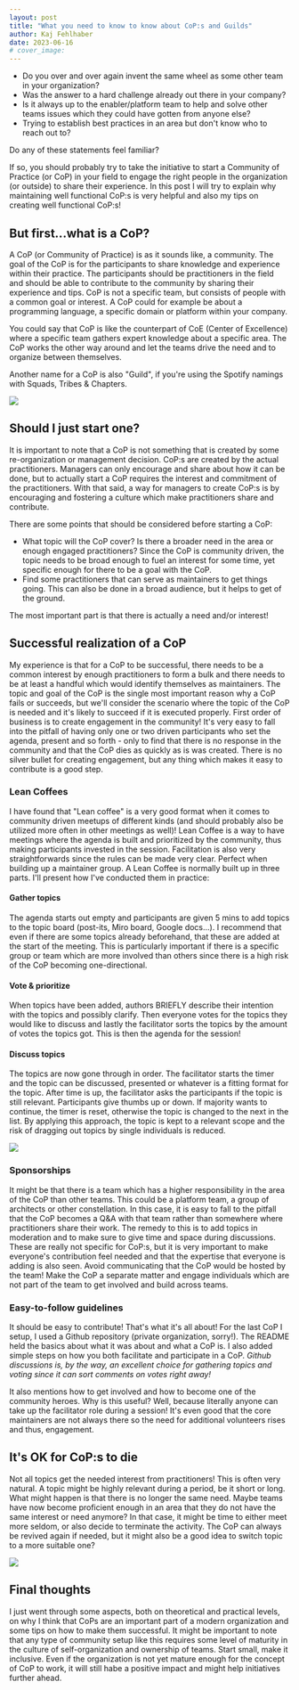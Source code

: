 ```yaml
---
layout: post
title: "What you need to know to know about CoP:s and Guilds"
author: Kaj Fehlhaber
date: 2023-06-16
# cover_image:
---
```


- Do you over and over again invent the same wheel as some other team in your organization?
- Was the answer to a hard challenge already out there in your company?
- Is it always up to the enabler/platform team to help and solve other teams issues which they could have gotten from anyone else?
- Trying to establish best practices in an area but don't know who to reach out to?

Do any of these statements feel familiar?

If so, you should probably try to take the initiative to start a Community of Practice (or CoP) in your field to engage the right people in the organization (or outside) to share their experience. In this post I will try to explain why maintaining well functional CoP:s is very helpful and also my tips on creating well functional CoP:s!

## But first...what is a CoP?
A CoP (or Community of Practice) is as it sounds like, a community. The goal of the CoP is for the participants to share knowledge and experience within their practice. The participants should be practitioners in the field and should be able to contribute to the community by sharing their experience and tips. CoP is not a specific team, but consists of people with a common goal or interest. A CoP could for example be about a programming language, a specific domain or platform within your company.

You could say that CoP is like the counterpart of CoE (Center of Excellence) where a specific team gathers expert knowledge about a specific area. The CoP works the other way around and let the teams drive the need and to organize between themselves.

Another name for a CoP is also "Guild", if you're using the Spotify namings with Squads, Tribes & Chapters.

![](/assets/images/cop-lean-coffee/community.png)

## Should I just start one?
It is important to note that a CoP is not something that is created by some re-organization or management decision. CoP:s are created by the actual practitioners. Managers can only encourage and share about how it can be done, but to actually start a CoP requires the interest and commitment of the practitioners. With that said, a way for managers to create CoP:s is by encouraging and fostering a culture which make practitioners share and contribute.

There are some points that should be considered before starting a CoP:
- What topic will the CoP cover? Is there a broader need in the area or enough engaged practitioners? Since the CoP is community driven, the topic needs to be broad enough to fuel an interest for some time, yet specific enough for there to be a goal with the CoP.
- Find some practitioners that can serve as maintainers to get things going. This can also be done in a broad audience, but it helps to get of the ground.

The most important part is that there is actually a need and/or interest!

## Successful realization of a CoP
My experience is that for a CoP to be successful, there needs to be a common interest by enough practitioners to form a bulk and there needs to be at least a handful which would identify themselves as maintainers.
The topic and goal of the CoP is the single most important reason why a CoP fails or succeeds, but we'll consider the scenario where the topic of the CoP is needed and it's likely to succeed if it is executed properly.
First order of business is to create engagement in the community! It's very easy to fall into the pitfall of having only one or two driven participants who set the agenda, present and so forth - only to find that there is no response in the community and that the CoP dies as quickly as is was created. There is no silver bullet for creating engagement, but any thing which makes it easy to contribute is a good step.

### Lean Coffees
I have found that "Lean coffee" is a very good format when it comes to community driven meetups of different kinds (and should probably also be utilized more often in other meetings as well)! Lean Coffee is a way to have meetings where the agenda is built and prioritized by the community, thus making participants invested in the session.
Facilitation is also very straightforwards since the rules can be made very clear. Perfect when building up a maintainer group.
A Lean Coffee is normally built up in three parts. I'll present how I've conducted them in practice:

#### Gather topics
The agenda starts out empty and participants are given 5 mins to add topics to the topic board (post-its, Miro board, Google docs...). I recommend that even if there are some topics already beforehand, that these are added at the start of the meeting. This is particularly important if there is a specific group or team which are more involved than others since there is a high risk of the CoP becoming one-directional.

#### Vote & prioritize
When topics have been added, authors BRIEFLY describe their intention with the topics and possibly clarify. Then everyone votes for the topics they would like to discuss and lastly the facilitator sorts the topics by the amount of votes the topics got. This is then the agenda for the session!

#### Discuss topics
The topics are now gone through in order. The facilitator starts the timer and the topic can be discussed, presented or whatever is a fitting format for the topic.
After time is up, the facilitator asks the participants if the topic is still relevant. Participants give thumbs up or down. If majority wants to continue, the timer is reset, otherwise the topic is changed to the next in the list.
By applying this approach, the topic is kept to a relevant scope and the risk of dragging out topics by single individuals is reduced.

![](/assets/images/cop-lean-coffee/coffee.jpg)


### Sponsorships
It might be that there is a team which has a higher responsibility in the area of the CoP than other teams. This could be a platform team, a group of architects or other constellation.
In this case, it is easy to fall to the pitfall that the CoP becomes a Q&A with that team rather than somewhere where practitioners share their work. The remedy to this is to add topics in moderation and to make sure to give time and space during discussions. These are really not specific for CoP:s, but it is very important to make everyone's contribution feel needed and that the expertise that everyone is adding is also seen.
Avoid communicating that the CoP would be hosted by the team! Make the CoP a separate matter and engage individuals which are not part of the team to get involved and build across teams.

### Easy-to-follow guidelines
It should be easy to contribute! That's what it's all about!
For the last CoP I setup, I used a Github repository (private organization, sorry!). The README held the basics about what it was about and what a CoP is. I also added simple steps on how you both facilitate and participate in a CoP.
_Github discussions is, by the way, an excellent choice for gathering topics and voting since it can sort comments on votes right away!_

It also mentions how to get involved and how to become one of the community heroes. Why is this useful?
Well, because literally anyone can take up the facilitator role during a session! It's even good that the core maintainers are not always there so the need for additional volunteers rises and thus, engagement.

## It's OK for CoP:s to die
Not all topics get the needed interest from practitioners! This is often very natural. A topic might be highly relevant during a period, be it short or long. What might happen is that there is no longer the same need. Maybe teams have now become proficient enough in an area that they do not have the same interest or need anymore? In that case, it might be time to either meet more seldom, or also decide to terminate the activity. The CoP can always be revived again if needed, but it might also be a good idea to switch topic to a more suitable one?

![](/assets/images/cop-lean-coffee/reaper.png)

## Final thoughts
I just went through some aspects, both on theoretical and practical levels, on why I think that CoPs are an important part of a modern organization and some tips on how to make them successful.
It might be important to note that any type of community setup like this requires some level of maturity in the culture of self-organization and ownership of teams. Start small, make it inclusive. Even if the organization is not yet mature enough for the concept of CoP to work, it will still habe a positive impact and might help initiatives further ahead.
